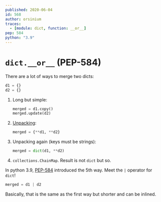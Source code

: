 ```yaml
---
published: 2020-06-04
id: 568
author: orsinium
traces:
  - [module: dict, function: __or__]
pep: 584
python: "3.9"
---
```


# `dict.__or__` (PEP-584)

There are a lot of ways to merge two dicts:

```python {hide}
d1 = {}
d2 = {}
```

1. Long but simple:

    ```python {continue}
    merged = d1.copy()
    merged.update(d2)
    ```

2. [Unpacking](https://t.me/pythonetc/538):

    ```python {continue}
    merged = {**d1, **d2}
    ```

3. Unpacking again (keys must be strings):

    ```python {continue}
    merged = dict(d1, **d2)
    ```

4. `collections.ChainMap`. Result is not `dict` but so.

In python 3.9, [PEP-584](https://www.python.org/dev/peps/pep-0584/) introduced the 5th way. Meet the `|` operator for `dict`!

```python {continue}
merged = d1 | d2
```

Basically, that is the same as the first way but shorter and can be inlined.
